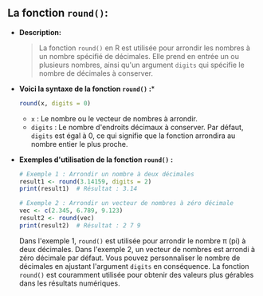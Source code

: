 ## La fonction `round()`:

- **Description:**

    >La fonction `round()` en R est utilisée pour arrondir les nombres à un nombre spécifié de décimales. Elle prend en entrée un ou plusieurs nombres, ainsi qu'un argument `digits` qui spécifie le nombre de décimales à conserver. 


- **Voici la syntaxe de la fonction `round()` :***

    ```R
    round(x, digits = 0)
    ```

    - `x` : Le nombre ou le vecteur de nombres à arrondir.
    - `digits` : Le nombre d'endroits décimaux à conserver. Par défaut, `digits` est égal à 0, ce qui signifie que la fonction arrondira au nombre entier le plus proche.


- **Exemples d'utilisation de la fonction `round()` :**

    ```R
    # Exemple 1 : Arrondir un nombre à deux décimales
    result1 <- round(3.14159, digits = 2)
    print(result1)  # Résultat : 3.14

    # Exemple 2 : Arrondir un vecteur de nombres à zéro décimale
    vec <- c(2.345, 6.789, 9.123)
    result2 <- round(vec)
    print(result2)  # Résultat : 2 7 9
    ```

    Dans l'exemple 1, `round()` est utilisée pour arrondir le nombre π (pi) à deux décimales. Dans l'exemple 2, un vecteur de nombres est arrondi à zéro décimale par défaut. Vous pouvez personnaliser le nombre de décimales en ajustant l'argument `digits` en conséquence. La fonction `round()` est couramment utilisée pour obtenir des valeurs plus gérables dans les résultats numériques.